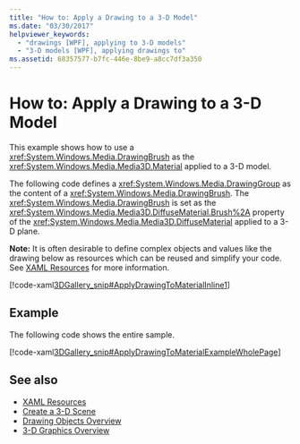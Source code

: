 ```yaml
---
title: "How to: Apply a Drawing to a 3-D Model"
ms.date: "03/30/2017"
helpviewer_keywords: 
  - "drawings [WPF], applying to 3-D models"
  - "3-D models [WPF], applying drawings to"
ms.assetid: 68357577-b7fc-446e-8be9-a8cc7df3a350
---
```

# How to: Apply a Drawing to a 3-D Model
This example shows how to use a <xref:System.Windows.Media.DrawingBrush> as the <xref:System.Windows.Media.Media3D.Material> applied to a 3-D model.  
  
 The following code defines a <xref:System.Windows.Media.DrawingGroup> as the content of a <xref:System.Windows.Media.DrawingBrush>.  The <xref:System.Windows.Media.DrawingBrush> is set as the <xref:System.Windows.Media.Media3D.DiffuseMaterial.Brush%2A> property of the <xref:System.Windows.Media.Media3D.DiffuseMaterial> applied to a 3-D plane.  
  
 **Note:** It is often desirable to define complex objects and values like the drawing below as resources which can be reused and simplify your code. See [XAML Resources](../advanced/xaml-resources.md) for more information.  
  
 [!code-xaml[3DGallery_snip#ApplyDrawingToMaterialInline1](~/samples/snippets/csharp/VS_Snippets_Wpf/3DGallery_snip/CS/ApplyDrawingToMaterialExample.xaml#applydrawingtomaterialinline1)]  
  
## Example  
 The following code shows the entire sample.  
  
 [!code-xaml[3DGallery_snip#ApplyDrawingToMaterialExampleWholePage](~/samples/snippets/csharp/VS_Snippets_Wpf/3DGallery_snip/CS/ApplyDrawingToMaterialExample.xaml#applydrawingtomaterialexamplewholepage)]  
  
## See also

- [XAML Resources](../advanced/xaml-resources.md)
- [Create a 3-D Scene](how-to-create-a-3-d-scene.md)
- [Drawing Objects Overview](drawing-objects-overview.md)
- [3-D Graphics Overview](3-d-graphics-overview.md)
